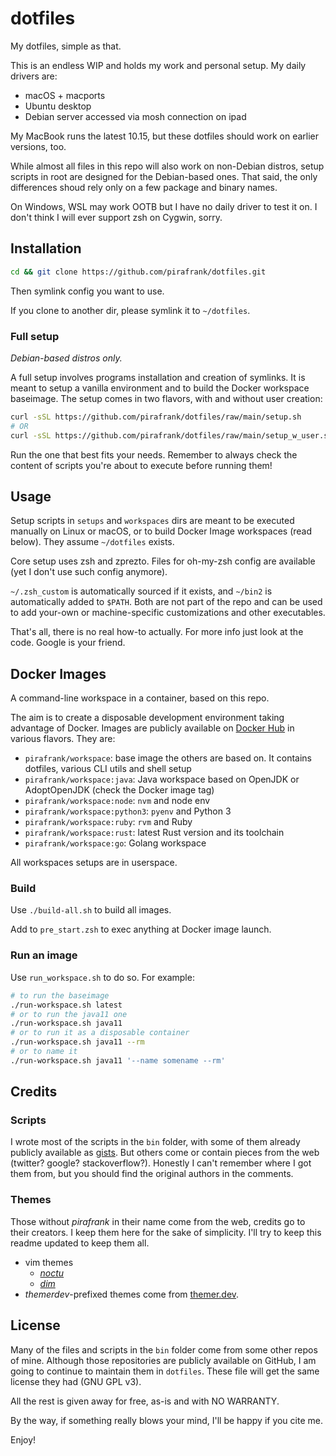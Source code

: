 # dotfiles

My dotfiles, simple as that.

This is an endless WIP and holds my work and personal setup. My daily drivers are:

- macOS + macports
- Ubuntu desktop
- Debian server accessed via mosh connection on ipad

My MacBook runs the latest 10.15, but these dotfiles should work on earlier versions, too.

While almost all files in this repo will also work on non-Debian distros, setup scripts in root are designed for the Debian-based ones. That said, the only differences shoud rely only on a few package and binary names.

On Windows, WSL may work OOTB but I have no daily driver to test it on. I don't think I will ever support zsh on Cygwin, sorry.

## Installation

```sh
cd && git clone https://github.com/pirafrank/dotfiles.git
```

Then symlink config you want to use.

If you clone to another dir, please symlink it to `~/dotfiles`.

### Full setup

*Debian-based distros only.*

A full setup involves programs installation and creation of symlinks. It is meant to setup a vanilla environment and to build the Docker workspace baseimage. The setup comes in two flavors, with and without user creation:

```sh
curl -sSL https://github.com/pirafrank/dotfiles/raw/main/setup.sh
# OR
curl -sSL https://github.com/pirafrank/dotfiles/raw/main/setup_w_user.sh
```

Run the one that best fits your needs. Remember to always check the content of scripts you're about to execute before running them!

## Usage

Setup scripts in `setups` and `workspaces` dirs are meant to be executed manually on Linux or macOS, or to build Docker Image workspaces (read below). They assume `~/dotfiles` exists.

Core setup uses zsh and zprezto. Files for oh-my-zsh config are available (yet I don't use such config anymore).

`~/.zsh_custom` is automatically sourced if it exists, and `~/bin2` is automatically added to `$PATH`. Both are not part of the repo and can be used to add your-own or machine-specific customizations and other executables.

That's all, there is no real how-to actually. For more info just look at the code. Google is your friend.

## Docker Images

A command-line workspace in a container, based on this repo.

The aim is to create a disposable development environment taking advantage of Docker. Images are publicly available on [Docker Hub](https://hub.docker.com/r/pirafrank/workspace) in various flavors. They are:

- `pirafrank/workspace`: base image the others are based on. It contains dotfiles, various CLI utils and shell setup
- `pirafrank/workspace:java`: Java workspace based on OpenJDK or AdoptOpenJDK (check the Docker image tag)
- `pirafrank/workspace:node`: `nvm` and node env
- `pirafrank/workspace:python3`: `pyenv` and Python 3
- `pirafrank/workspace:ruby`: `rvm` and Ruby
- `pirafrank/workspace:rust`: latest Rust version and its toolchain
- `pirafrank/workspace:go`: Golang workspace

All workspaces setups are in userspace.

### Build

Use `./build-all.sh` to build all images.

Add to `pre_start.zsh` to exec anything at Docker image launch.

### Run an image

Use `run_workspace.sh` to do so. For example:

```sh
# to run the baseimage
./run-workspace.sh latest
# or to run the java11 one
./run-workspace.sh java11
# or to run it as a disposable container
./run-workspace.sh java11 --rm
# or to name it
./run-workspace.sh java11 '--name somename --rm'
```

## Credits

### Scripts

I wrote most of the scripts in the `bin` folder, with some of them already publicly available as [gists](https://gist.github.com/pirafrank). But others come or contain pieces from the web (twitter? google? stackoverflow?). Honestly I can't remember where I got them from, but you should find the original authors in the comments.

### Themes

Those without *pirafrank* in their name come from the web, credits go to their creators. I keep them here for the sake of simplicity. I'll try to keep this readme updated to keep them all.

- vim themes
  - [*noctu*](https://github.com/noahfrederick/vim-noctu)
  - [*dim*](https://github.com/jeffkreeftmeijer/vim-dim)
- *themerdev*-prefixed themes come from [themer.dev](https://themer.dev/).

## License

Many of the files and scripts in the `bin` folder come from some other repos of mine. Although those repositories are publicly available on GitHub, I am going to continue to maintain them in `dotfiles`. These file will get the same license they had (GNU GPL v3).

All the rest is given away for free, as-is and with NO WARRANTY. 

By the way, if something really blows your mind, I'll be happy if you cite me.

Enjoy!
